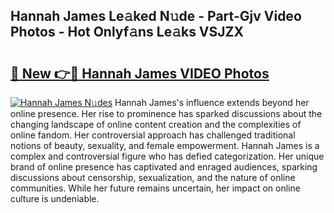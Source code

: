 ## Hannah James Le𝚊ked N𝚞de - Part-Gjv Video Photos - Hot Onlyf𝚊ns Le𝚊ks VSJZX

# <h2><a href="http://ac43177.deff.icu/?id=Hannah+James">🔗 New 👉🔴 Hannah James VIDEO Photos</a></h2>

[![Hannah James N𝚞des](https://i.imgur.com/rIISA9y.gif)](http://ac43177.deff.icu/?id=Hannah+James)
Hannah James's influence extends beyond her online presence. Her rise to prominence has sparked discussions about the changing landscape of online content creation and the complexities of online fandom. Her controversial approach has challenged traditional notions of beauty, sexuality, and female empowerment. Hannah James is a complex and controversial figure who has defied categorization. Her unique brand of online presence has captivated and enraged audiences, sparking discussions about censorship, sexualization, and the nature of online communities. While her future remains uncertain, her impact on online culture is undeniable.
